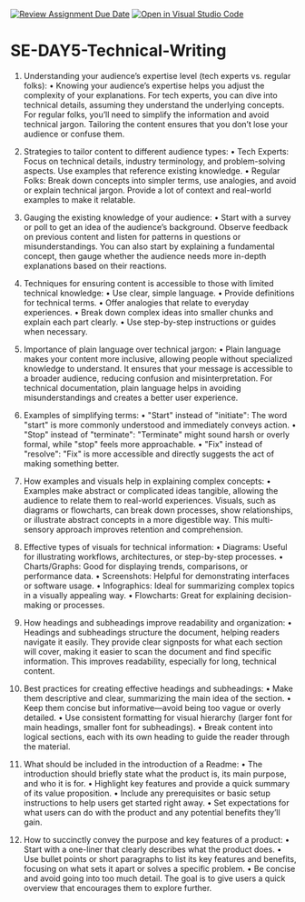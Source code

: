 [![Review Assignment Due Date](https://classroom.github.com/assets/deadline-readme-button-22041afd0340ce965d47ae6ef1cefeee28c7c493a6346c4f15d667ab976d596c.svg)](https://classroom.github.com/a/zsAR-pyY)
[![Open in Visual Studio Code](https://classroom.github.com/assets/open-in-vscode-2e0aaae1b6195c2367325f4f02e2d04e9abb55f0b24a779b69b11b9e10269abc.svg)](https://classroom.github.com/online_ide?assignment_repo_id=18576312&assignment_repo_type=AssignmentRepo)
# SE-DAY5-Technical-Writing
1.	Understanding your audience’s expertise level (tech experts vs. regular folks):
•	Knowing your audience’s expertise helps you adjust the complexity of your explanations. For tech experts, you can dive into technical details, assuming they understand the underlying concepts. For regular folks, you’ll need to simplify the information and avoid technical jargon. Tailoring the content ensures that you don’t lose your audience or confuse them.

2.	Strategies to tailor content to different audience types:
•	Tech Experts: Focus on technical details, industry terminology, and problem-solving aspects. Use examples that reference existing knowledge.
•	Regular Folks: Break down concepts into simpler terms, use analogies, and avoid or explain technical jargon. Provide a lot of context and real-world examples to make it relatable.

3.	Gauging the existing knowledge of your audience:
•	Start with a survey or poll to get an idea of the audience’s background. Observe feedback on previous content and listen for patterns in questions or misunderstandings. You can also start by explaining a fundamental concept, then gauge whether the audience needs more in-depth explanations based on their reactions.

4.	Techniques for ensuring content is accessible to those with limited technical knowledge:
•	Use clear, simple language.
•	Provide definitions for technical terms.
•	Offer analogies that relate to everyday experiences.
•	Break down complex ideas into smaller chunks and explain each part clearly.
•	Use step-by-step instructions or guides when necessary.

5.	Importance of plain language over technical jargon:
•	Plain language makes your content more inclusive, allowing people without specialized knowledge to understand. It ensures that your message is accessible to a broader audience, reducing confusion and misinterpretation. For technical documentation, plain language helps in avoiding misunderstandings and creates a better user experience.

6.	Examples of simplifying terms:
•	"Start" instead of "initiate": The word "start" is more commonly understood and immediately conveys action.
•	"Stop" instead of "terminate": "Terminate" might sound harsh or overly formal, while "stop" feels more approachable.
•	"Fix" instead of "resolve": "Fix" is more accessible and directly suggests the act of making something better.

7.	How examples and visuals help in explaining complex concepts:
•	Examples make abstract or complicated ideas tangible, allowing the audience to relate them to real-world experiences. Visuals, such as diagrams or flowcharts, can break down processes, show relationships, or illustrate abstract concepts in a more digestible way. This multi-sensory approach improves retention and comprehension.

8.	Effective types of visuals for technical information:
•	Diagrams: Useful for illustrating workflows, architectures, or step-by-step processes.
•	Charts/Graphs: Good for displaying trends, comparisons, or performance data.
•	Screenshots: Helpful for demonstrating interfaces or software usage.
•	Infographics: Ideal for summarizing complex topics in a visually appealing way.
•	Flowcharts: Great for explaining decision-making or processes.

9.	How headings and subheadings improve readability and organization:
•	Headings and subheadings structure the document, helping readers navigate it easily. They provide clear signposts for what each section will cover, making it easier to scan the document and find specific information. This improves readability, especially for long, technical content.

10.	Best practices for creating effective headings and subheadings:
•	Make them descriptive and clear, summarizing the main idea of the section.
•	Keep them concise but informative—avoid being too vague or overly detailed.
•	Use consistent formatting for visual hierarchy (larger font for main headings, smaller font for subheadings).
•	Break content into logical sections, each with its own heading to guide the reader through the material.

11.	What should be included in the introduction of a Readme:
•	The introduction should briefly state what the product is, its main purpose, and who it is for.
•	Highlight key features and provide a quick summary of its value proposition.
•	Include any prerequisites or basic setup instructions to help users get started right away.
•	Set expectations for what users can do with the product and any potential benefits they’ll gain.

12.	How to succinctly convey the purpose and key features of a product:
•	Start with a one-liner that clearly describes what the product does.
•	Use bullet points or short paragraphs to list its key features and benefits, focusing on what sets it apart or solves a specific problem.
•	Be concise and avoid going into too much detail. The goal is to give users a quick overview that encourages them to explore further.

